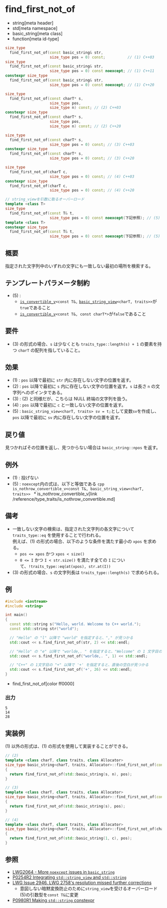 # find_first_not_of
* string[meta header]
* std[meta namespace]
* basic_string[meta class]
* function[meta id-type]

```cpp
size_type
  find_first_not_of(const basic_string& str,
                    size_type pos = 0) const;          // (1) C++03
size_type
  find_first_not_of(const basic_string& str,
                    size_type pos = 0) const noexcept; // (1) C++11
constexpr size_type
  find_first_not_of(const basic_string& str,
                    size_type pos = 0) const noexcept; // (1) C++20

size_type
  find_first_not_of(const charT* s,
                    size_type pos,
                    size_type n) const; // (2) C++03
constexpr size_type
  find_first_not_of(const charT* s,
                    size_type pos,
                    size_type n) const; // (2) C++20

size_type
  find_first_not_of(const charT* s,
                    size_type pos = 0) const; // (3) C++03
constexpr size_type
  find_first_not_of(const charT* s,
                    size_type pos = 0) const; // (3) C++20

size_type
  find_first_not_of(charT c,
                    size_type pos = 0) const; // (4) C++03
constexpr size_type
  find_first_not_of(charT c,
                    size_type pos = 0) const; // (4) C++20

// string_viewを引数に取るオーバーロード
template <class T>
size_type
  find_first_not_of(const T& t,
                    size_type pos = 0) const noexcept(下記参照); // (5) C++17
template <class T>
constexpr size_type
  find_first_not_of(const T& t,
                    size_type pos = 0) const noexcept(下記参照); // (5) C++20
```

## 概要
指定された文字列中のいずれの文字にも一致しない最初の場所を検索する。

## テンプレートパラメータ制約
- (5) :
    - [`is_convertible_v`](/reference/type_traits/is_convertible.md)`<const T&,` [`basic_string_view`](/reference/string_view/basic_string_view.md)`<charT, traits>>`が`true`であること
    - [`is_convertible_v`](/reference/type_traits/is_convertible.md)`<const T&, const charT*>`が`false`であること

## 要件
- (3) の形式の場合、`s` は少なくとも `traits_type::length(s) + 1` の要素を持つ `charT` の配列を指していること。


## 効果
- (1) : `pos` 以降で最初に `str` 内に存在しない文字の位置を返す。
- (2) : `pos` 以降で最初に `s` 内に存在しない文字の位置を返す。`s` は長さ `n` の文字列へのポインタである。
- (3) : (2) と同様だが、こちらは NULL 終端の文字列を扱う。
- (4) : `pos` 以降で最初に `c` と一致しない文字の位置を返す。
- (5) : `basic_string_view<charT, traits> sv = t;`として変数`sv`を作成し、`pos` 以降で最初に `sv` 内に存在しない文字の位置を返す。


## 戻り値
見つかればその位置を返し、見つからない場合は `basic_string::npos` を返す。


## 例外
- (1) : 投げない
- (5) : `noexcept`内の式は、以下と等価である
        ```cpp
        is_nothrow_convertible_v<const T&, basic_string_view<charT, traits>>
        ```
        * is_nothrow_convertible_v[link /reference/type_traits/is_nothrow_convertible.md]


## 備考
- 一致しない文字の検索は、指定された文字列の各文字について `traits_type::eq` を使用することで行われる。  
	例えば、(1) の形式の場合、以下のような条件を満たす最小の `xpos` を求める。
	* `pos <= xpos` かつ `xpos < size()`
	* `0 <= I` かつ `I < str.size()` を満たす全ての `I` について、`!traits_type::eq(at(xpos), str.at(I))`
- (3) の形式の場合、`s` の文字列長は `traits_type::length(s)` で求められる。


## 例
```cpp example
#include <iostream>
#include <string>

int main()
{
  const std::string s("Hello, world. Welcome to C++ world.");
  const std::string str("world");

  // "Hello" の "l" 以降で "world" を指定すると、"," が見つかる
  std::cout << s.find_first_not_of(str, 2) << std::endl;

  // "Hello" の "e" 以降で "worlde,. " を指定すると、"Welcome" の 1 文字目の "W" が見つかる
  std::cout << s.find_first_not_of("worlde,. ", 1) << std::endl;

  // "C++" の 1文字目の "+" 以降で '+' を指定すると、直後の空白が見つかる
  std::cout << s.find_first_not_of('+', 26) << std::endl;
}
```
* find_first_not_of[color ff0000]

### 出力
```
5
14
28
```


## 実装例
(1) 以外の形式は、(1) の形式を使用して実装することができる。
```cpp
// (2)
template <class charT, class traits, class Allocator>
size_type basic_string<charT, traits, Allocator>::find_first_not_of(const charT* s, size_type pos, size_type n) const
{
  return find_first_not_of(std::basic_string(s, n), pos);
}

// (3)
template <class charT, class traits, class Allocator>
size_type basic_string<charT, traits, Allocator>::find_first_not_of(const charT* s, size_type pos = 0) const
{
  return find_first_not_of(std::basic_string(s), pos);
}

// (4)
template <class charT, class traits, class Allocator>
size_type basic_string<charT, traits, Allocator>::find_first_not_of(charT c, size_type pos = 0) const
{
  return find_first_not_of(std::basic_string(1, c), pos);
}
```

## 参照
- [LWG2064 - More `noexcept` issues in `basic_string`](https://wg21.cmeerw.net/lwg/issue2064)
- [P0254R2 Integrating `std::string_view` and `std::string`](http://www.open-std.org/jtc1/sc22/wg21/docs/papers/2016/p0254r2.pdf)
- [LWG Issue 2946. LWG 2758's resolution missed further corrections](https://wg21.cmeerw.net/lwg/issue2946)
    - 意図しない暗黙変換防止のために`string_view`を受けるオーバーロード(5)の引数型を`const T&`に変更
- [P0980R1 Making `std::string` constexpr](https://www.open-std.org/jtc1/sc22/wg21/docs/papers/2019/p0980r1.pdf)
